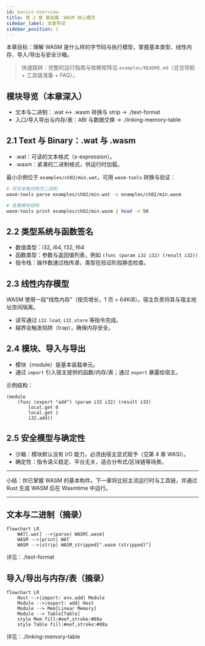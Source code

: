 ```yaml
---
id: basics-overview
title: 第 2 章 基础篇：WASM 核心概念
sidebar_label: 本章导读
sidebar_position: 1
---
```


本章目标：理解 WASM 是什么样的字节码与执行模型，掌握基本类型、线性内存、导入/导出与安全沙箱。

> 快速跳转：完整的运行指南与依赖矩阵见 `examples/README.md`（总览导航 + 工具链准备 + FAQ）。

## 模块导览（本章深入）

- 文本与二进制：.wat ↔ .wasm 转换与 strip → ./text-format
- 入口/导入导出与内存/表：ABI 与数据交换 → ./linking-memory-table

## 2.1 Text 与 Binary：.wat 与 .wasm

- .wat：可读的文本格式（s-expression）。
- .wasm：紧凑的二进制格式，供运行时加载。

最小示例位于 `examples/ch02/min.wat`，可用 `wasm-tools` 转换与验证：

```bash
# 将文本格式转为二进制
wasm-tools parse examples/ch02/min.wat -o examples/ch02/min.wasm

# 查看模块结构
wasm-tools print examples/ch02/min.wasm | head -n 50
```

## 2.2 类型系统与函数签名

- 数值类型：i32, i64, f32, f64
- 函数类型：参数与返回值列表，例如 `(func (param i32 i32) (result i32))`
- 指令栈：操作数通过栈传递，类型在验证阶段静态检查。

## 2.3 线性内存模型

WASM 使用一段“线性内存”（按页增长，1 页 = 64KiB）。宿主负责将其与宿主地址空间隔离。

- 读写通过 `i32.load`, `i32.store` 等指令完成。
- 越界会触发陷阱（trap），确保内存安全。

## 2.4 模块、导入与导出

- 模块（module）是基本装载单元。
- 通过 `import` 引入宿主提供的函数/内存/表；通过 `export` 暴露给宿主。

示例结构：

```wat
(module
	(func (export "add") (param i32 i32) (result i32)
		local.get 0
		local.get 1
		i32.add))
```

## 2.5 安全模型与确定性

- 沙箱：模块默认没有 I/O 能力，必须由宿主显式赋予（见第 4 章 WASI）。
- 确定性：指令语义稳定、平台无关，适合分布式/区块链等场景。

---

小结：你已掌握 WASM 的基本构件。下一章将比较主流运行时与工具链，并通过 Rust 生成 WASM 后在 Wasmtime 中运行。

---

## 文本与二进制（摘录）

```mermaid
flowchart LR
	WAT[.wat] -->|parse| WASM[.wasm]
	WASM -->|print| WAT
	WASM -->|strip| WASM_stripped[".wasm (stripped)"]
```

详见：./text-format

## 导入/导出与内存/表（摘录）

```mermaid
flowchart LR
	Host -->|import: env.add| Module
	Module -->|export: add| Host
	Module --> Mem[Linear Memory]
	Module --> Table[Table]
	style Mem fill:#eef,stroke:#88a
	style Table fill:#eef,stroke:#88a
```

详见：./linking-memory-table